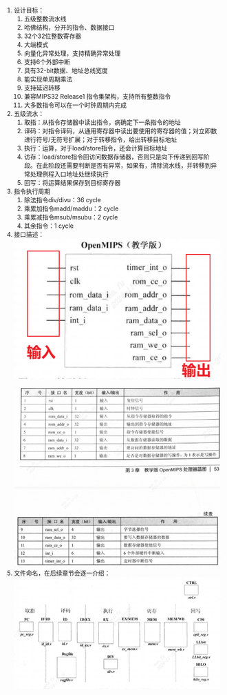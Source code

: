 1. 设计目标：
	1. 五级整数流水线
	2. 哈佛结构，分开的指令、数据接口
	3. 32个32位整数寄存器
	4. 大端模式
	5. 向量化异常处理，支持精确异常处理
	6. 支持6个外部中断
	7. 具有32-bit数据、地址总线宽度
	8. 能实现单周期乘法
	9. 支持延迟转移
	10. 兼容MIPS32 Release1 指令集架构，支持所有整数指令
	11. 大多数指令可以在一个时钟周期内完成
2. 五级流水：
	1. 取指：从指令存储器中读出指令，病确定下一条指令的地址
	2. 译码：对指令译码，从通用寄存器中读出要使用的寄存器的值；对立即数进行符号/无符号扩展；对于转移指令，给出转移目标地址
	3. 执行：运算，对于load/store指令，还会计算目标地址
	4. 访存：load/store指令回访问数据存储器，否则只是向下传递到回写阶段。在此阶段还需要判断是否有异常，如果有，清除流水线，并转移到异常处理例程入口地址处继续执行
	5. 回写：将运算结果保存到目标寄存器
3. 指令执行周期
	1. 除法指令div/divu：36 cycle
	2. 乘累加指令madd/maddu：2 cycle
	3. 乘累减指令msub/msubu：2 cycle
	4. 其余指令：1 cycle
4. 接口描述：<br/>![](https://github.com/wenxxxxfu/OpenMIPS/blob/main/notes/imgs/Pasted%20image%2020241129132636.png)<br/>
<br/>![](https://github.com/wenxxxxfu/OpenMIPS/blob/main/notes/imgs/Pasted%20image%2020241129133253.png)<br/>
5. 文件命名，在后续章节会逐一介绍：<br/>![](https://github.com/wenxxxxfu/OpenMIPS/blob/main/notes/imgs/Pasted%20image%2020241129133446.png)<br/>
   
	
